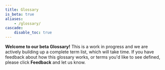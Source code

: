```yaml
---
title: Glossary
is_beta: true
aliases:
    - /glossary/
cascade:
    disable_toc: true
---
```


<div class="alert alert-info"><strong>Welcome to our beta Glossary!</strong> This is a work in progress and we are actively building up a complete term list, which will take time. If you have feedback about how this glossary works, or terms you'd like to see defined, please click <strong>Feedback</strong> and let us know.</a></div>
